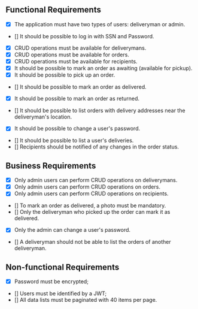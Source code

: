 ## Functional Requirements
 - [x] The application must have two types of users: deliveryman or admin.
 - [] It should be possible to log in with SSN and Password.
 - [x] CRUD operations must be available for deliverymans.
 - [x] CRUD operations must be available for orders.
 - [x] CRUD operations must be available for recipients.
 - [x] It should be possible to mark an order as awaiting (available for pickup).
 - [x] It should be possible to pick up an order.
 - [] It should be possible to mark an order as delivered.
 - [x] It should be possible to mark an order as returned.
 - [] It should be possible to list orders with delivery addresses near the deliveryman's location.
 - [x] It should be possible to change a user's password.
 - [] It should be possible to list a user's deliveries.
 - [] Recipients should be notified of any changes in the order status.


## Business Requirements
 - [x] Only admin users can perform CRUD operations on deliverymans.
 - [x] Only admin users can perform CRUD operations on orders.
 - [x] Only admin users can perform CRUD operations on recipients.
 - [] To mark an order as delivered, a photo must be mandatory.
 - [] Only the deliveryman who picked up the order can mark it as delivered.
 - [x] Only the admin can change a user's password.
 - [] A deliveryman should not be able to list the orders of another deliveryman.

 ## Non-functional Requirements
- [x] Password must be encrypted;
- [] Users must be identified by a JWT;
- [] All data lists must be paginated with 40 items per page.